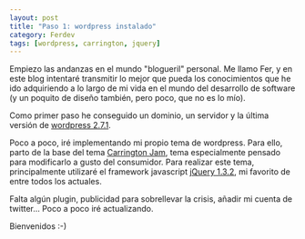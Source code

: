 ```yaml
--- 
layout: post
title: "Paso 1: wordpress instalado"
category: Ferdev
tags: [wordpress, carrington, jquery]
---
```

Empiezo las andanzas en el mundo "blogueril" personal. Me llamo Fer, y en este blog intentaré transmitir lo mejor que pueda los conocimientos que he ido adquiriendo a lo largo de mi vida en el mundo del desarrollo de software (y un poquito de diseño también, pero poco, que no es lo mío).

Como primer paso he conseguido un dominio, un servidor y la última versión de [wordpress 2.7.1][wordpress].

Poco a poco, iré implementando mi propio tema de wordpress. Para ello, parto de la base del tema [Carrington Jam][carrington], tema especialmente pensado para modificarlo a gusto del consumidor. Para realizar este tema, principalmente utilizaré el framework javascript [jQuery 1.3.2][jquery], mi favorito de entre todos los actuales.

Falta algún plugin, publicidad para sobrellevar la crisis, añadir mi cuenta de twitter... Poco a poco iré actualizando.

Bienvenidos :-)

[wordpress]: http://wordpress.org/ "wordpress"
[carrington]: http://carringtontheme.com/ "Carrington Jam"
[jquery]: http://www.jquery.com/ "jQuery 1.3.2."
